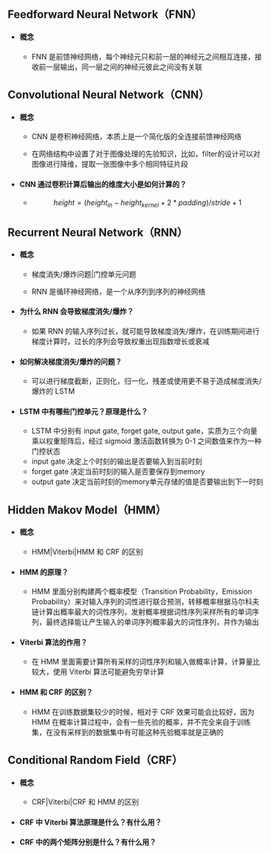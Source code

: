 ## Feedforward Neural Network（FNN）

- #### 概念

  - FNN 是前馈神经网络，每个神经元只和前一层的神经元之间相互连接，接收前一层输出，同一层之间的神经元彼此之间没有关联
  
    

## Convolutional Neural Network（CNN）

- #### 概念

  - CNN 是卷积神经网络，本质上是一个简化版的全连接前馈神经网络
  
  - 在网络结构中设置了对于图像处理的先验知识，比如，filter的设计可以对图像进行降维，提取一张图像中多个相同特征片段
  
    
  
- #### CNN 通过卷积计算后输出的维度大小是如何计算的？

  - $$
    height = (height_{in} - height_{kernel} + 2 * padding) / stride + 1
    $$

    

## Recurrent Neural Network（RNN）

- #### 概念

  - 梯度消失/爆炸问题|门控单元问题
  
  - RNN 是循环神经网络，是一个从序列到序列的神经网络
  
    
  
- #### 为什么 RNN 会导致梯度消失/爆炸？

  - 如果 RNN 的输入序列过长，就可能导致梯度消失/爆炸，在训练期间进行梯度计算时，过长的序列会导致权重出现指数增长或衰减
  
    
  
- #### 如何解决梯度消失/爆炸的问题？

  - 可以进行梯度截断，正则化，归一化，残差或使用更不易于造成梯度消失/爆炸的 LSTM
  
    
  
- #### LSTM 中有哪些门控单元？原理是什么？

  - LSTM 中分别有 input gate, forget gate, output gate，实质为三个向量乘以权重矩阵后，经过 sigmoid 激活函数转换为 0-1 之间数值来作为一种门控状态
  -  input gate 决定上个时刻的输出是否要输入到当前时刻
  - forget gate 决定当前时刻的输入是否要保存到memory
  - output gate 决定当前时刻的memory单元存储的值是否要输出到下一时刻
  
  

## Hidden Makov Model（HMM）

- #### 概念

  - HMM|Viterbi|HMM 和 CRF 的区别
  
    
  
- #### HMM 的原理？

  - HMM 里面分别构建两个概率模型（Transition Probability，Emission Probability）来对输入序列的词性进行联合预测，转移概率根据马尔科夫链计算出概率最大的词性序列，发射概率根据词性序列采样所有的单词序列，最终选择能让产生输入的单词序列概率最大的词性序列，并作为输出
  
    
  
- #### Viterbi 算法的作用？

  - 在 HMM 里面需要计算所有采样的词性序列和输入做概率计算，计算量比较大，使用 Viterbi 算法可能避免穷举计算
  
    
  
- #### HMM 和 CRF 的区别？

  - HMM 在训练数据集较少的时候，相对于 CRF 效果可能会比较好，因为 HMM 在概率计算过程中，会有一些先验的概率，并不完全来自于训练集，在没有采样到的数据集中有可能这种先验概率就是正确的

    

## Conditional Random Field（CRF）

- #### 概念

  - CRF|Viterbi|CRF 和 HMM 的区别
  
    
  
- #### CRF 中 Viterbi 算法原理是什么？有什么用？

- #### CRF 中的两个矩阵分别是什么？有什么用？
